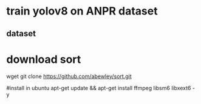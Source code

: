 # train yolov8 on ANPR dataset

## dataset

# download sort

wget git clone https://github.com/abewley/sort.git

#install in ubuntu
apt-get update && apt-get install ffmpeg libsm6 libxext6  -y
